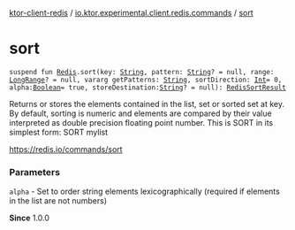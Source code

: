 [ktor-client-redis](../index.md) / [io.ktor.experimental.client.redis.commands](index.md) / [sort](./sort.md)

# sort

`suspend fun `[`Redis`](../io.ktor.experimental.client.redis/-redis/index.md)`.sort(key: `[`String`](https://kotlinlang.org/api/latest/jvm/stdlib/kotlin/-string/index.html)`, pattern: `[`String`](https://kotlinlang.org/api/latest/jvm/stdlib/kotlin/-string/index.html)`? = null, range: `[`LongRange`](https://kotlinlang.org/api/latest/jvm/stdlib/kotlin.ranges/-long-range/index.html)`? = null, vararg getPatterns: `[`String`](https://kotlinlang.org/api/latest/jvm/stdlib/kotlin/-string/index.html)`, sortDirection: `[`Int`](https://kotlinlang.org/api/latest/jvm/stdlib/kotlin/-int/index.html)` = 0, alpha: `[`Boolean`](https://kotlinlang.org/api/latest/jvm/stdlib/kotlin/-boolean/index.html)` = true, storeDestination: `[`String`](https://kotlinlang.org/api/latest/jvm/stdlib/kotlin/-string/index.html)`? = null): `[`RedisSortResult`](-redis-sort-result/index.md)

Returns or stores the elements contained in the list, set or sorted set at key.
By default, sorting is numeric and elements are compared by their value interpreted as double precision
floating point number. This is SORT in its simplest form: SORT mylist

https://redis.io/commands/sort

### Parameters

`alpha` - Set to order string elements lexicographically (required if elements in the list are not numbers)

**Since**
1.0.0

